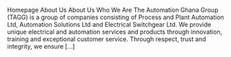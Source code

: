 Homepage About Us About Us Who We Are The Automation Ghana Group (TAGG) is a group of companies consisting of Process and Plant Automation Ltd, Automation Solutions Ltd and Electrical Switchgear Ltd. We provide unique electrical and automation services and products through innovation, training and exceptional customer service. Through respect, trust and integrity, we ensure [&hellip;]
